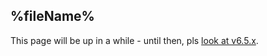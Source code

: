 ## %fileName%

This page will be up in a while - until then, pls [look at v6.5.x](https://builder.amadeusweb.com/how-to/setup-on-your-machine/).

<!--TODO-->
